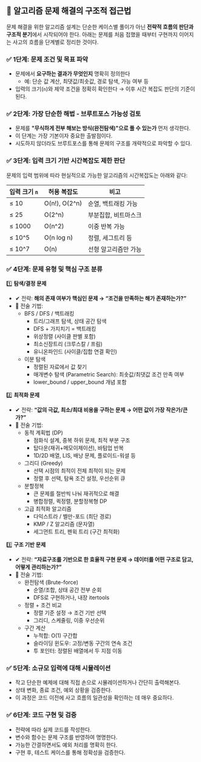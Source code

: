 ## 📘 알고리즘 문제 해결의 구조적 접근법

문제 해결을 위한 알고리즘 설계는 단순한 케이스별 풀이가 아닌 **전략적 흐름의 판단과 구조적 분기**에서 시작되어야 한다. 아래는 문제를 처음 접했을 때부터 구현까지 이어지는 사고의 흐름을 단계별로 정리한 것이다.

### ✅ 1단계: 문제 조건 및 목표 파악

- 문제에서 **요구하는 결과가 무엇인지** 명확히 정의한다
  - 예: 단순 값 계산, 최댓값/최솟값, 경로 탐색, 가능 여부 등
- 입력의 크기(`n`)와 제약 조건을 정확히 확인한다
  → 이후 시간 복잡도 판단의 기준이 된다.

### ✅ 2단계: 가장 단순한 해법 - 브루트포스 가능성 검토

- 문제를 **"무식하게 전부 해보는 방식(완전탐색)"으로 풀 수 있는가** 먼저 생각한다.
- 이 단계는 가장 기본이자 중요한 출발점이다.
- 시도하지 않더라도 브루트포스를 통해 문제의 구조를 개략적으로 파악할 수 있다.

### ✅ 3단계: 입력 크기 기반 시간복잡도 제한 판단

문제의 입력 범위에 따라 현실적으로 가능한 알고리즘의 시간복잡도는 아래와 같다:

| 입력 크기 `n` | 허용 복잡도   | 비고                 |
| ------------- | ------------- | -------------------- |
| ≤ 10          | O(n!), O(2^n) | 순열, 백트래킹 가능  |
| ≤ 25          | O(2^n)        | 부분집합, 비트마스크 |
| ≤ 1000        | O(n^2)        | 이중 반복 가능       |
| ≤ 10^5        | O(n log n)    | 정렬, 세그트리 등    |
| ≤ 10^7        | O(n)          | 선형 알고리즘만 가능 |

### ✅ 4단계: 문제 유형 및 핵심 구조 분류

1️⃣ **탐색/결정 문제**

- ✔ 전략: **해의 존재 여부가 핵심인 문제 → “조건을 만족하는 해가 존재하는가?”**
- 📌 전술 기법:
  - BFS / DFS / 백트래킹
    - 트리/그래프 탐색, 상태 공간 탐색
    - DFS + 가지치기 = 백트래킹
    - 위상정렬 (사이클 판별 포함)
    - 최소신장트리 (크루스칼 / 프림)
    - 유니온파인드 (사이클/집합 연결 확인)
  - 이분 탐색
    - 정렬된 자료에서 값 찾기
    - 매개변수 탐색 (Parametric Search): 최솟값/최댓값 조건 만족 여부
    - lower_bound / upper_bound 개념 포함

2️⃣ **최적화 문제**

- ✔ 전략: **“값의 극값, 최소/최대 비용을 구하는 문제 → 어떤 값이 가장 작은가/큰가?”**
- 📌 전술 기법:
  - 동적 계획법 (DP)
    - 점화식 설계, 중복 하위 문제, 최적 부분 구조
    - 탑다운(재귀+메모이제이션), 바텀업 반복
    - 1D/2D 배열, LIS, 배낭 문제, 플로이드-워셜 등
  - 그리디 (Greedy)
    - 선택 시점의 최적이 전체 최적이 되는 문제
    - 정렬 후 선택, 탐욕 조건 설정, 우선순위 큐
  - 분할정복
    - 큰 문제를 절반씩 나눠 재귀적으로 해결
    - 병합정렬, 퀵정렬, 분할정복형 DP
  - 고급 최적화 알고리즘
    - 다익스트라 / 벨만-포드 (최단 경로)
    - KMP / Z 알고리즘 (문자열)
    - 세그먼트 트리, 펜윅 트리 (구간 최적화)

3️⃣ **구조 기반 문제**

- ✔ 전략: **“자료구조를 기반으로 한 효율적 구현 문제 → 데이터를 어떤 구조로 담고, 어떻게 관리하는가?”**
- 📌 전술 기법:
  - 완전탐색 (Brute-force)
    - 순열/조합, 상태 공간 전부 순회
    - DFS로 구현하거나, 내장 itertools
  - 정렬 + 조건 비교
    - 정렬 기준 설정 → 조건 기반 선택
    - 그리디, 스케줄링, 이중 우선순위
  - 구간 계산
    - 누적합: O(1) 구간합
    - 슬라이딩 윈도우: 고정/변동 구간의 연속 조건
    - 투 포인터: 정렬된 배열에서 두 지점 이동

### ✅ 5단계: 소규모 입력에 대해 시뮬레이션

- 작고 단순한 예제에 대해 직접 손으로 시뮬레이션하거나 간단히 출력해본다.
- 상태 변화, 종료 조건, 예외 상황을 검증한다.
- 이 과정은 코드 이전에 사고 흐름의 일관성을 확인하는 데 매우 중요하다.

### ✅ 6단계: 코드 구현 및 검증

- 전략에 따라 실제 코드를 작성한다.
- 변수와 함수는 문제 구조를 반영하여 명명한다.
- 가능한 간결하면서도 예외 처리를 명확히 한다.
- 구현 후, 테스트 케이스를 통해 정확성을 검증한다.
